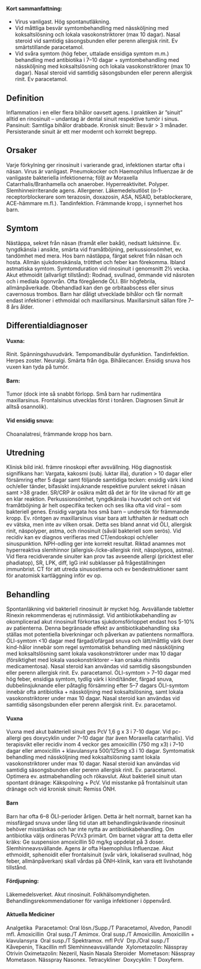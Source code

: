#### Kort sammanfattning:

* Virus vanligast. Hög spontanutläkning.
* Vid måttliga besvär symtombehandling med nässköljning med koksaltslösning och lokala vasokonstriktorer (max 10 dagar). Nasal steroid vid samtidig säsongsbunden eller perenn allergisk rinit. Ev smärtstillande paracetamol.
* Vid svåra symtom (hög feber, uttalade ensidiga symtom m.m.) behandling med antibiotika i 7–10 dagar + symtombehandling med nässköljning med koksaltslösning och lokala vasokonstriktorer (max 10 dagar). Nasal steroid vid samtidig säsongsbunden eller perenn allergisk rinit. Ev paracetamol.

## Definition

Inflammation i en eller flera bihålor oavsett agens. I praktiken är ”sinuit” alltid en rinosinuit – undantag är dental sinuit respektive tumör i sinus. Pansinuit: Samtliga bihålor drabbade. Kronisk sinuit: Besvär > 3 månader. Persisterande sinuit är ett mer modernt och korrekt begrepp.

## Orsaker

Varje förkylning ger rinosinuit i varierande grad, infektionen startar ofta i näsan. Virus är vanligast. Pneumokocker och Haemophilus Influenzae är de vanligaste bakteriella infektionerna; följt av Moraxella Catarrhalis/Branhamella och anaerober. Hyperreaktivitet. Polyper. Slemhinneirriterande agens. Allergener. Läkemedelsutlöst (α-1-receptorblockerare som terazosin, doxazosin, ASA, NSAID, betablockerare, ACE-hämmare m.fl.). Tandinfektion. Främmande kropp, i synnerhet hos barn.

## Symtom

Nästäppa, sekret från näsan (framåt eller bakåt), nedsatt luktsinne. Ev. tyngdkänsla i ansikte, smärta vid framåtböjning, perkussionsömhet, ev. tandömhet med mera. Hos barn nästäppa, färgat sekret från näsan och hosta. Allmän sjukdomskänsla, trötthet och feber kan förekomma.
Ibland astmatiska symtom. Symtomduration vid rinosinuit i genomsnitt 2½ vecka.
Akut ethmoidit (allvarligt tillstånd): Rodnad, svullnad, ömmande vid näsroten och i mediala ögonvrån. Ofta föregående ÖLI. Blir högfebrila, allmänpåverkade. Obehandlad kan den ge orbitaabscess eller sinus cavernosus trombos.
Barn har dåligt utvecklade bihålor och får normalt endast infektioner i ethmoidal och maxillarsinus. Maxillarsinuit sällan före 7–8 års ålder.

## Differentialdiagnoser

#### Vuxna:

Rinit. Spänningshuvudvärk. Tempomandibulär dysfunktion. Tandinfektion. Herpes zoster. Neuralgi. Smärta från öga. Bihålecancer. Ensidig snuva hos vuxen kan tyda på tumör.

#### Barn:

Tumor (dock inte så snabbt förlopp. Små barn har rudimentära maxillarsinus. Frontalsinus utvecklas först i tonåren. Diagnosen Sinuit är alltså osannolik).

#### Vid ensidig snuva:

Choanalatresi, främmande kropp hos barn.

## Utredning

Klinisk bild inkl. främre rinoskopi efter avsvällning. Hög diagnostisk signifikans har: Vargata, kakosmi (subj. luktar illa), duration > 10 dagar eller försämring efter 5 dagar samt följande samtidiga tecken: ensidig värk i kind och/eller tänder, bifasiskt insjuknande respektive purulent sekret i näsan samt >38 grader. SR/CRP är osäkra mått då det är för lite vävnad för att ge en klar reaktion. Perkussionsömhet, tyngdkänsla i huvudet och ont vid framåtböjning är helt ospecifika tecken och ses lika ofta vid viral – som bakteriell genes.
Ensidig vargata hos små barn – undersök för främmande kropp.
Ev. röntgen av maxillarsinus visar bara att lufthalten är nedsatt och ev vätska, men inte av vilken orsak. Detta ses bland annat vid ÖLI, allergisk rinit, näspolyper, astma, och rinosinuit (såväl bakteriell som serös). Vid recidiv kan ev diagnos verifieras med CT/endoskopi och/eller sinuspunktion. NPH-odling ger inte korrekt resultat. Riktad anamnes mot hyperreaktiva slemhinnor (allergisk-/icke-allergisk rinit, näspolypos, astma).
Vid flera recidiverande sinuiter kan prov tas avseende allergi (pricktest eller phadiatop), SR, LPK, diff, IgG inkl subklasser på frågeställningen immunbrist.
CT för att utreda sinusostierna och ev bendestruktioner samt för anatomisk kartläggning inför ev op.

## Behandling

Spontanläkning vid bakteriell rinosinuit är mycket hög. Avsvällande tabletter Rinexin rekommenderas ej rutinmässigt.
Vid antibiotikabehandling av okomplicerad akut rinosinuit förkortas sjukdomsförloppet endast hos 5-10% av patienterna. Denna begränsade effekt av antibiotikabehandling ska ställas mot potentiella biverkningar och påverkan av patientens normalflora.
ÖLI-symtom <10 dagar med färgad/ofärgad snuva och lätt/måttlig värk över kind-hålor innebär som regel symtomatisk behandling med nässköljning med koksaltslösning samt lokala vasokonstriktorer under max 10 dagar (försiktighet med lokala vasokonstriktorer – kan orsaka rhinitis medicamentosa). Nasal steroid kan användas vid samtidig säsongsbunden eller perenn allergisk rinit. Ev. paracetamol. ÖLI-symtom > 7–10 dagar med hög feber, ensidiga symtom, tydlig värk i kind/tänder, färgad snuva, dubbelinsjuknande eller påtaglig försämring efter 5–7 dagars ÖLI-symtom innebär ofta antibiotika + nässköljning med koksaltslösning, samt lokala vasokonstriktorer under max 10 dagar. Nasal steroid kan användas vid samtidig säsongsbunden eller perenn allergisk rinit. Ev. paracetamol.

#### Vuxna

Vuxna med akut bakteriell sinuit ges PcV 1,6 g x 3 i 7-10 dagar. Vid pc-allergi ges doxycyklin under 7–10 dagar (tar även Moraxella catarrhalis). Vid terapisvikt eller recidiv inom 4 veckor ges amoxicillin (750 mg x3) i 7–10 dagar eller amoxicillin + klavulansyra 500/125mg x3 i 10 dagar. Symtomatisk behandling med nässköljning med koksaltslösning samt lokala vasokonstriktorer under max 10 dagar. Nasal steroid kan användas vid samtidig säsongsbunden eller perenn allergisk rinit. Ev. paracetamol. Optimera ev. astmabehandling och rökavslut.
Akut bakteriell sinuit utan spontant dränage: Käkspolning + PcV. Vid misstanke på frontalsinuit utan dränage och vid kronisk sinuit: Remiss ÖNH.

#### Barn

Barn har ofta 6–8 ÖLI-perioder årligen. Detta är helt normalt, barnet kan ha missfärgad snuva under lång tid utan att behandlingskrävande rinosinuit behöver misstänkas och har inte nytta av antibiotikabehandling. Om antibiotika väljs ordineras PcVx3 primärt. Om barnet vägrar att ta detta eller kräks: Ge suspension amoxicillin 50 mg/kg uppdelat på 3 doser. Slemhinneavsvällande. Agens är ofta Haemophilus Influenzae.
Akut ethmoidit, sphenoidit eller frontalsinuit (svår värk, lokaliserad svullnad, hög feber, allmänpåverkan) skall vårdas på ÖNH-klinik, kan vara ett livshotande tillstånd.

#### Fördjupning:

Läkemedelsverket. Akut rinosinuit.
Folkhälsomyndigheten. Behandlingsrekommendationer för vanliga infektioner i öppenvård.

#### Aktuella Mediciner

Analgetika 
Paracetamol: Oral lösn./Supp./T Paracetamol, Alvedon, Panodil mfl.
Amoxicillin 
Oral susp./T Amimox. Oral susp./T Amoxicillin.
Amoxicillin + klavulansyra 
Oral susp./T Spektramox. mfl
PcV 
Drp./Oral susp./T Kåvepenin, Tikacillin mfl
Slemhinneavsvällande 
Xylometazolin: Nässpray Otrivin
Oximetazolin: Nezeril, Nasin
Nasala Steroider 
Mometason: Nässpray Mometason. Nässpray Nasonex.
Tetracykliner 
Doxycyklin: T Doxyferm.

